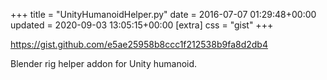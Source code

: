 +++
title = "UnityHumanoidHelper.py"
date = 2016-07-07 01:29:48+00:00
updated = 2020-09-03 13:05:15+00:00
[extra]
css = "gist"
+++

<https://gist.github.com/e5ae25958b8ccc1f212538b9fa8d2db4>

Blender rig helper addon for Unity humanoid.

